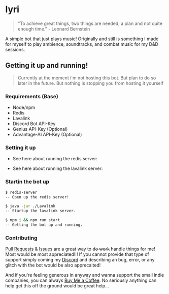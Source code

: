 # lyri

> "To achieve great things, two things are needed; a plan and not quite enough time." - Leonard Bernstein

A simple bot that just plays music! Originally and still is something I made for myself to play ambience, soundtracks, and combat music for my D&D sessions.

## Getting it up and running!

> Currently at the moment i'm not hosting this bot. But plan to do so later in the future. But nothing is stopping you from hosting it yourself

### Requirements (Base)

- Node/npm
- Redis
- Lavalink
- Discord Bot API-Key
- Genius API-Key (Optional)
- Advantage-AI API-Key (Optional)

### Setting it up

- See here about running the redis server:

- See here about running the lavalink server:

### Startin the bot up

```bash
$ redis-server
-- Open up the redis server!
```

```bash
$ java -jar ./Lavalink
-- Startup the lavalink server.
```

```bash
$ npm i && npm run start
-- Getting the bot up and running.
```

### Contributing

[Pull Requests]() & [Issues]() are a great way to ~~do work~~ handle things for me! Most would be most appreciated!!! If you cannot provide that type of support simply coming my [Discord]() and describing an bug, error, or any glitch with the bot would be also apprecaited!

And if you're feeling generous in anyway and wanna support the small indie companies, you can always [Buy Me a Coffee](https://buymeacoffee.com/whoastonic). No seriously anything can help get this off the ground would be great help...